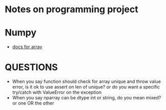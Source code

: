 # Notes on programming project

# Numpy
* [docs for array](https://numpy.org/doc/stable/reference/arrays.html)





# QUESTIONS
* When you say function should check for array unique and throw value error, is it ok to use assert on len of unique? or do you want a specific try/catch with ValueError on the exception
* When you say nparray can be dtype int or string, do you mean mixed? or one OR the other
